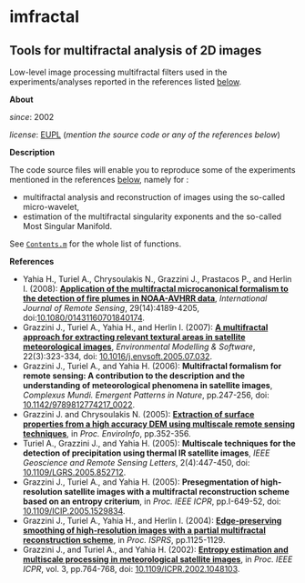 imfractal
============

Tools for multifractal analysis of 2D images
---

Low-level image processing multifractal filters used in the experiments/analyses reported in the references listed [below](References).

**About**

*since*:          2002

*license*:        [EUPL](https://joinup.ec.europa.eu/sites/default/files/eupl1.1.-licence-en_0.pdf) (_mention the source code or any of the references below_)

**Description**

The code source files will enable you to reproduce some of the experiments mentioned in the references [below](References), namely for :
* multifractal analysis and reconstruction of images using the so-called micro-wavelet,
* estimation of the multifractal singularity exponents and the so-called Most Singular Manifold.

See [`Contents.m`](Contents.m) for the whole list of functions. 

**<a name="Reference"></a>References**

* Yahia H., Turiel A., Chrysoulakis N., Grazzini J., Prastacos P., and Herlin I. (2008): [**Application of the multifractal microcanonical formalism to the detection of fire plumes in NOAA-AVHRR data**](http://www.tandfonline.com/doi/abs/10.1080/01431160701840174), _International Journal of Remote Sensing_, 29(14):4189-4205, doi:[10.1080/01431160701840174](http://dx.doi.org/10.1080/01431160701840174).
* Grazzini J., Turiel A., Yahia H., and Herlin I. (2007): [**A multifractal approach for extracting relevant textural areas in satellite meteorological images**](http://www.sciencedirect.com/science/article/pii/S1364815205001970), _Environmental Modelling & Software_, 22(3):323-334, doi: [10.1016/j.envsoft.2005.07.032](http://dx.doi.org/10.1016/j.envsoft.2005.07.032).
* Grazzini J., Turiel A., and Yahia H. (2006): **Multifractal formalism for remote sensing: A contribution to the description and the understanding of meteorological phenomena in satellite images**, _Complexus Mundi. Emergent Patterns in Nature_, pp.247-256, doi: [10.1142/9789812774217_0022](http://dx.doi.org/10.1142/9789812774217_0022).
* Grazzini J. and Chrysoulakis N. (2005): [**Extraction of surface properties from a high accuracy DEM using multiscale remote sensing techniques**](http://enviroinfo.eu/sites/default/files/pdfs/vol111/0352.pdf), in _Proc. EnviroInfo_, pp.352-356.
* Turiel A., Grazzini J., and Yahia H. (2005): **Multiscale techniques for the detection of precipitation using thermal IR satellite images**, _IEEE Geoscience and Remote Sensing Letters_, 2(4):447-450, doi: [10.1109/LGRS.2005.852712](https://doi.org/10.1109/LGRS.2005.852712).
* Grazzini J., Turiel A., and Yahia H. (2005): **Presegmentation of high-resolution satellite images with a multifractal reconstruction scheme based on an entropy criterium**, in _Proc. IEEE ICPR_, pp.I-649-52, doi: [10.1109/ICIP.2005.1529834](https://doi.org/10.1109/ICIP.2005.1529834).
* Grazzini J., Turiel A., Yahia H., and Herlin I. (2004): [**Edge-preserving smoothing of high-resolution images with a partial multifractal reconstruction scheme**](http://www.isprs.org/proceedings/XXXV/congress/comm3/papers/435.pdf), in _Proc. ISPRS_, pp.1125-1129.
* Grazzini J., and Turiel A., and Yahia H. (2002): [**Entropy estimation and multiscale processing in meteorological satellite images**](http://ieeexplore.ieee.org/xpls/abs_all.jsp?arnumber=1048103), in _Proc. IEEE ICPR_, vol. 3, pp.764-768, doi: [10.1109/ICPR.2002.1048103](https://doi.org/10.1109/ICPR.2002.1048103).
